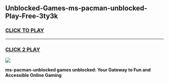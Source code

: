 
## Unblocked-Games-ms-pacman-unblocked-Play-Free-3ty3k
<h3>
<a href="https://premium76.site?title=ms-pacman-unblocked&ref=21A">CLICK TO PLAY</a></h3>
<hr>

<h3>
<a href="https://premium76.site?title=ms-pacman-unblocked&ref=21A">CLICK 2 PLAY</a>
  
</h3>

<a href="https://premium76.site?title=ms-pacman-unblocked&ref=21A"><img src="https://clearcache.store/games.png"></a>


**ms-pacman-unblocked games unblocked: Your Gateway to Fun and Accessible Online Gaming**
